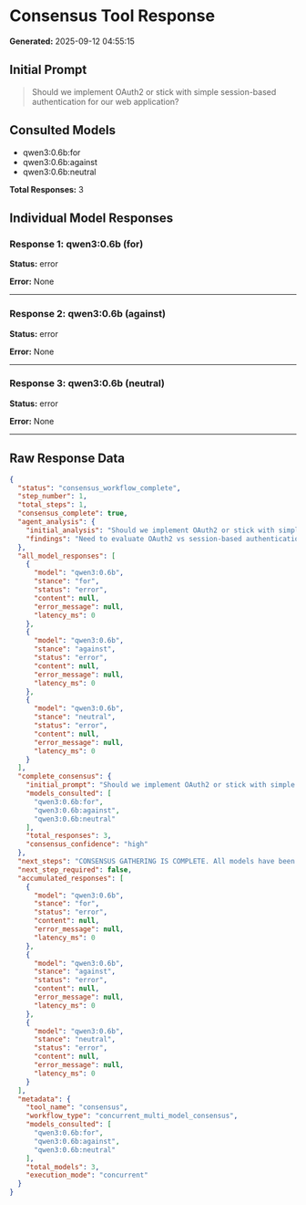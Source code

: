 # Consensus Tool Response

**Generated:** 2025-09-12 04:55:15

## Initial Prompt
> Should we implement OAuth2 or stick with simple session-based authentication for our web application?

## Consulted Models
- qwen3:0.6b:for
- qwen3:0.6b:against
- qwen3:0.6b:neutral

**Total Responses:** 3

## Individual Model Responses

### Response 1: qwen3:0.6b (for)
**Status:** error

**Error:** None

---

### Response 2: qwen3:0.6b (against)
**Status:** error

**Error:** None

---

### Response 3: qwen3:0.6b (neutral)
**Status:** error

**Error:** None

---

## Raw Response Data
```json
{
  "status": "consensus_workflow_complete",
  "step_number": 1,
  "total_steps": 1,
  "consensus_complete": true,
  "agent_analysis": {
    "initial_analysis": "Should we implement OAuth2 or stick with simple session-based authentication for our web application?",
    "findings": "Need to evaluate OAuth2 vs session-based authentication for our web app"
  },
  "all_model_responses": [
    {
      "model": "qwen3:0.6b",
      "stance": "for",
      "status": "error",
      "content": null,
      "error_message": null,
      "latency_ms": 0
    },
    {
      "model": "qwen3:0.6b",
      "stance": "against",
      "status": "error",
      "content": null,
      "error_message": null,
      "latency_ms": 0
    },
    {
      "model": "qwen3:0.6b",
      "stance": "neutral",
      "status": "error",
      "content": null,
      "error_message": null,
      "latency_ms": 0
    }
  ],
  "complete_consensus": {
    "initial_prompt": "Should we implement OAuth2 or stick with simple session-based authentication for our web application?",
    "models_consulted": [
      "qwen3:0.6b:for",
      "qwen3:0.6b:against",
      "qwen3:0.6b:neutral"
    ],
    "total_responses": 3,
    "consensus_confidence": "high"
  },
  "next_steps": "CONSENSUS GATHERING IS COMPLETE. All models have been consulted concurrently. Synthesize all perspectives and present:\n1. Key points of AGREEMENT across models\n2. Key points of DISAGREEMENT and why they differ\n3. Your final consolidated recommendation\n4. Specific, actionable next steps for implementation\n5. Critical risks or concerns that must be addressed",
  "next_step_required": false,
  "accumulated_responses": [
    {
      "model": "qwen3:0.6b",
      "stance": "for",
      "status": "error",
      "content": null,
      "error_message": null,
      "latency_ms": 0
    },
    {
      "model": "qwen3:0.6b",
      "stance": "against",
      "status": "error",
      "content": null,
      "error_message": null,
      "latency_ms": 0
    },
    {
      "model": "qwen3:0.6b",
      "stance": "neutral",
      "status": "error",
      "content": null,
      "error_message": null,
      "latency_ms": 0
    }
  ],
  "metadata": {
    "tool_name": "consensus",
    "workflow_type": "concurrent_multi_model_consensus",
    "models_consulted": [
      "qwen3:0.6b:for",
      "qwen3:0.6b:against",
      "qwen3:0.6b:neutral"
    ],
    "total_models": 3,
    "execution_mode": "concurrent"
  }
}
```